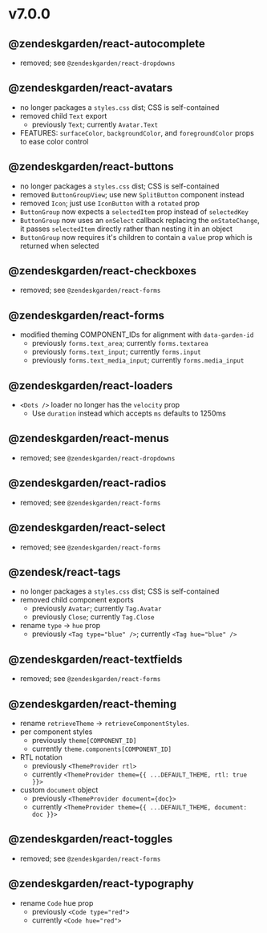 # v7.0.0

## @zendeskgarden/react-autocomplete

- removed; see `@zendeskgarden/react-dropdowns`

## @zendeskgarden/react-avatars

- no longer packages a `styles.css` dist; CSS is self-contained
- removed child `Text` export
  - previously `Text`; currently `Avatar.Text`
- FEATURES: `surfaceColor`, `backgroundColor`, and `foregroundColor` props to ease color control

## @zendeskgarden/react-buttons

- no longer packages a `styles.css` dist; CSS is self-contained
- removed `ButtonGroupView`; use new `SplitButton` component instead
- removed `Icon`; just use `IconButton` with a `rotated` prop
- `ButtonGroup` now expects a `selectedItem` prop instead of `selectedKey`
- `ButtonGroup` now uses an `onSelect` callback replacing the `onStateChange`, it passes `selectedItem` directly rather than nesting it in an object
- `ButtonGroup` now requires it's children to contain a `value` prop which is returned when selected

## @zendeskgarden/react-checkboxes

- removed; see `@zendeskgarden/react-forms`

## @zendeskgarden/react-forms

- modified theming COMPONENT_IDs for alignment with `data-garden-id`
  - previously `forms.text_area`; currently `forms.textarea`
  - previously `forms.text_input`; currently `forms.input`
  - previously `forms.text_media_input`; currently `forms.media_input`

## @zendeskgarden/react-loaders

- `<Dots />` loader no longer has the `velocity` prop
  - Use `duration` instead which accepts `ms` defaults to 1250ms

## @zendeskgarden/react-menus

- removed; see `@zendeskgarden/react-dropdowns`

## @zendeskgarden/react-radios

- removed; see `@zendeskgarden/react-forms`

## @zendeskgarden/react-select

- removed; see `@zendeskgarden/react-forms`

## @zendesk/react-tags

- no longer packages a `styles.css` dist; CSS is self-contained
- removed child component exports
  - previously `Avatar`; currently `Tag.Avatar`
  - previously `Close`; currently `Tag.Close`
- rename `type` -> `hue` prop
  - previously `<Tag type="blue" />`; currently `<Tag hue="blue" />`

## @zendeskgarden/react-textfields

- removed; see `@zendeskgarden/react-forms`

## @zendeskgarden/react-theming

- rename `retrieveTheme` -> `retrieveComponentStyles`.
- per component styles
  - previously `theme[COMPONENT_ID]`
  - currently `theme.components[COMPONENT_ID]`
- RTL notation
  - previously `<ThemeProvider rtl>`
  - currently `<ThemeProvider theme={{ ...DEFAULT_THEME, rtl: true }}>`
- custom `document` object
  - previously `<ThemeProvider document={doc}>`
  - currently `<ThemeProvider theme={{ ...DEFAULT_THEME, document: doc }}>`

## @zendeskgarden/react-toggles

- removed; see `@zendeskgarden/react-forms`

## @zendeskgarden/react-typography

- rename `Code` hue prop
  - previously `<Code type="red">`
  - currently `<Code hue="red">`

